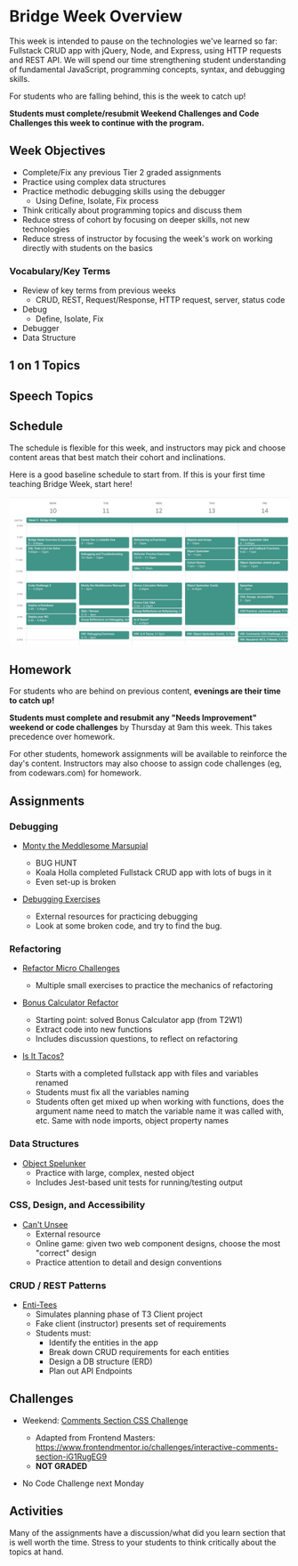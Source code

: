 # Bridge Week Overview

This week is intended to pause on the technologies we've learned so far: Fullstack CRUD app with jQuery, Node, and Express, using HTTP requests and REST API. We will spend our time strengthening student understanding of fundamental JavaScript, programming concepts, syntax, and debugging skills.

For students who are falling behind, this is the week to catch up!

**Students must complete/resubmit Weekend Challenges and Code Challenges this week to continue with the program.**


## Week Objectives

- Complete/Fix any previous Tier 2 graded assignments
- Practice using complex data structures
- Practice methodic debugging skills using the debugger
    - Using Define, Isolate, Fix process 
- Think critically about programming topics and discuss them
- Reduce stress of cohort by focusing on deeper skills, not new technologies
- Reduce stress of instructor by focusing the week's work on working directly with students on the basics


### Vocabulary/Key Terms

- Review of key terms from previous weeks
    - CRUD, REST, Request/Response, HTTP request, server, status code
- Debug
    - Define, Isolate, Fix
- Debugger
- Data Structure


## 1 on 1 Topics


## Speech Topics


## Schedule

The schedule is flexible for this week, and instructors may pick and choose content areas that best match their cohort and inclinations. 

Here is a good baseline schedule to start from. If this is your first time teaching Bridge Week, start here!

![calendar](./images/sample-calendar.png)

## Homework

For students who are behind on previous content, **evenings are their time to catch up!**

**Students must complete and resubmit any "Needs Improvement" weekend or code challenges** by Thursday at 9am this week. This takes precedence over homework. 

For other students, homework assignments will be available to reinforce the day's content. Instructors may also choose to assign code challenges (eg, from codewars.com) for homework.


## Assignments

### Debugging

- [Monty the Meddlesome Marsupial](https://github.com/PrimeAcademy/monty-marsupial-debugging)
    - BUG HUNT
    - Koala Holla completed Fullstack CRUD app with lots of bugs in it
    - Even set-up is broken
    
- [Debugging Exercises](https://github.com/PrimeAcademy/debugging-exercises)
    - External resources for practicing debugging
    - Look at some broken code, and try to find the bug.

### Refactoring

- [Refactor Micro Challenges](https://github.com/PrimeAcademy/refactor-micro-challenges)
  - Multiple small exercises to practice the mechanics of refactoring

- [Bonus Calculator Refactor](https://github.com/PrimeAcademy/bonus-calculator-refactor)
  - Starting point: solved Bonus Calculator app (from T2W1)
  - Extract code into new functions
  - Includes discussion questions, to reflect on refactoring

- [Is It Tacos?](https://github.com/PrimeAcademy/is-it-tacos)
    - Starts with a completed fullstack app with files and variables renamed
    - Students must fix all the variables naming
    - Students often get mixed up when working with functions, does the argument name need to match the variable name it was called with, etc. Same with node imports, object property names


### Data Structures

- [Object Spelunker](https://github.com/PrimeAcademy/object-spelunker)
    - Practice with large, complex, nested object
    - Includes Jest-based unit tests for running/testing output

### CSS, Design, and Accessibility

- [Can't Unsee](https://cantunsee.space/)
  - External resource
  - Online game: given two web component designs, choose the most "correct" design
  - Practice attention to detail and design conventions

### CRUD / REST Patterns

- [Enti-Tees](https://github.com/PrimeAcademy/entitees-crud-app-design)
    - Simulates planning phase of T3 Client project
    - Fake client (instructor) presents set of requirements
    - Students must:
      - Identify the entities in the app
      - Break down CRUD requirements for each entities
      - Design a DB structure (ERD)
      - Plan out API Endpoints



 

## Challenges

- Weekend: [Comments Section CSS Challenge](https://github.com/PrimeAcademy/comments-css-challenge)
    - Adapted from Frontend Masters: https://www.frontendmentor.io/challenges/interactive-comments-section-iG1RugEG9
    - **NOT GRADED**

- No Code Challenge next Monday


## Activities

Many of the assignments have a discussion/what did you learn section that is well worth the time. Stress to your students to think critically about the topics at hand. 